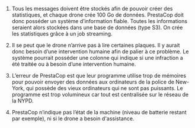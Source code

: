 
1) Tous les messages doivent être stockés afin de pouvoir créer des statistiques, et chaque drone crée 100 Go de données. PrestaCop doit donc posséder un système d’information fiable. Toutes les informations seraient alors stockées dans une base de données (type S3). On crée les statistiques grâce à un job streaming.

2) Il se peut que le drone n’arrive pas à lire certaines plaques. Il y aurait donc besoin d’une intervention humaine afin de palier à ce problème. Le système pourrait posséder une colonne qui indique si une infraction a été traitée ou à besoin d’une intervention humaine.

3) L’erreur de PrestaCop est que leur programme utilise trop de mémoires pour pouvoir envoyer des données aux ordinateurs de la police de New-York, qui possède des vieux ordinateurs qui ne sont pas puissants. Le programme est trop volumineux car tout est centralisée sur le réseau de la NYPD.

4) PrestaCop n’indique pas l’état de la machine (niveau de batterie restant par exemple), ni si le drone a besoin d'assistance.